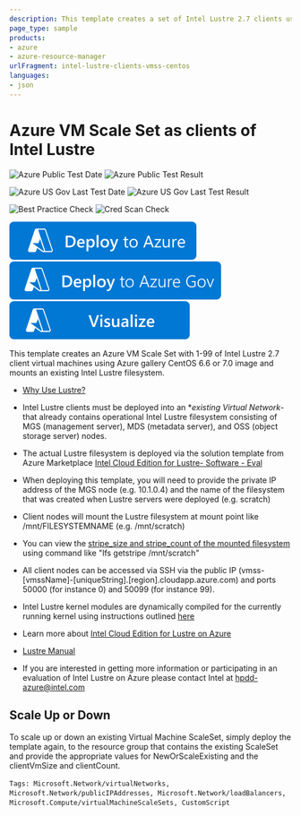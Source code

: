 ```yaml
---
description: This template creates a set of Intel Lustre 2.7 clients using Azure VM Scale Sets and Azure gallery OpenLogic CentOS 6.6 or 7.0 images and mounts an existing Intel Lustre filesystem
page_type: sample
products:
- azure
- azure-resource-manager
urlFragment: intel-lustre-clients-vmss-centos
languages:
- json
---
```

# Azure VM Scale Set as clients of Intel Lustre

![Azure Public Test Date](https://azurequickstartsservice.blob.core.windows.net/badges/application-workloads/intel-lustre/intel-lustre-clients-vmss-centos/PublicLastTestDate.svg)
![Azure Public Test Result](https://azurequickstartsservice.blob.core.windows.net/badges/application-workloads/intel-lustre/intel-lustre-clients-vmss-centos/PublicDeployment.svg)

![Azure US Gov Last Test Date](https://azurequickstartsservice.blob.core.windows.net/badges/application-workloads/intel-lustre/intel-lustre-clients-vmss-centos/FairfaxLastTestDate.svg)
![Azure US Gov Last Test Result](https://azurequickstartsservice.blob.core.windows.net/badges/application-workloads/intel-lustre/intel-lustre-clients-vmss-centos/FairfaxDeployment.svg)

![Best Practice Check](https://azurequickstartsservice.blob.core.windows.net/badges/application-workloads/intel-lustre/intel-lustre-clients-vmss-centos/BestPracticeResult.svg)
![Cred Scan Check](https://azurequickstartsservice.blob.core.windows.net/badges/application-workloads/intel-lustre/intel-lustre-clients-vmss-centos/CredScanResult.svg)

[![Deploy To Azure](https://raw.githubusercontent.com/Azure/azure-quickstart-templates/master/1-CONTRIBUTION-GUIDE/images/deploytoazure.svg?sanitize=true)](https://portal.azure.com/#create/Microsoft.Template/uri/https%3A%2F%2Fraw.githubusercontent.com%2FAzure%2Fazure-quickstart-templates%2Fmaster%2Fapplication-workloads%2Fintel-lustre%2Fintel-lustre-clients-vmss-centos%2Fazuredeploy.json)
[![Deploy To Azure US Gov](https://raw.githubusercontent.com/Azure/azure-quickstart-templates/master/1-CONTRIBUTION-GUIDE/images/deploytoazuregov.svg?sanitize=true)](https://portal.azure.us/#create/Microsoft.Template/uri/https%3A%2F%2Fraw.githubusercontent.com%2FAzure%2Fazure-quickstart-templates%2Fmaster%2Fapplication-workloads%2Fintel-lustre%2Fintel-lustre-clients-vmss-centos%2Fazuredeploy.json)
[![Visualize](https://raw.githubusercontent.com/Azure/azure-quickstart-templates/master/1-CONTRIBUTION-GUIDE/images/visualizebutton.svg?sanitize=true)](http://armviz.io/#/?load=https%3A%2F%2Fraw.githubusercontent.com%2FAzure%2Fazure-quickstart-templates%2Fmaster%2Fapplication-workloads%2Fintel-lustre%2Fintel-lustre-clients-vmss-centos%2Fazuredeploy.json)

This template creates an Azure VM Scale Set with 1-99 of Intel Lustre 2.7 client virtual machines using Azure gallery CentOS 6.6 or 7.0 image and mounts an existing Intel Lustre filesystem.

- [Why Use Lustre?](https://wiki.hpdd.intel.com/display/PUB/Why+Use+Lustre)

- Intel Lustre clients must be deployed into an **existing Virtual Network*- that already contains operational Intel Lustre filesystem consisting of MGS (management server), MDS (metadata server), and OSS (object storage server) nodes.

- The actual Lustre filesystem is deployed via the solution template from Azure Marketplace [Intel Cloud Edition for Lustre- Software - Eval](https://azure.microsoft.com/marketplace/partners/intel/)

- When deploying this template, you will need to provide the private IP address of the MGS node (e.g. 10.1.0.4) and the name of the filesystem that was created when Lustre servers were deployed (e.g. scratch)

- Client nodes will mount the Lustre filesystem at mount point like /mnt/FILESYSTEMNAME (e.g. /mnt/scratch)

- You can view the [stripe_size and stripe_count of the mounted filesystem](https://build.hpdd.intel.com/job/lustre-manual/lastSuccessfulBuild/artifact/lustre_manual.xhtml#idp5145472) using command like "lfs getstripe /mnt/scratch"

- All client nodes can be accessed via SSH via the public IP (vmss-[vmssName]-[uniqueString].[region].cloudapp.azure.com) and ports 50000 (for instance 0) and 50099 (for instance 99).

- Intel Lustre kernel modules are dynamically compiled for the currently running kernel using instructions outlined [here](https://wiki.hpdd.intel.com/display/PUB/Rebuilding+the+Lustre-client+rpms+for+a+new+kernel)

- Learn more about [Intel Cloud Edition for Lustre on Azure](https://wiki.hpdd.intel.com/display/PUB/Intel+Cloud+Edition+for+Lustre+on+Azure)

- [Lustre Manual](https://build.hpdd.intel.com/job/lustre-manual/lastSuccessfulBuild/artifact/lustre_manual.xhtml)

- If you are interested in getting more information or participating in an evaluation of Intel Lustre on Azure please contact Intel at [hpdd-azure@intel.com](mailto:hpdd-azure@intel.com?subject=Azure-Quick-Start-Templates)

## Scale Up or Down

To scale up or down an existing Virtual Machine ScaleSet, simply deploy the template again, to the resource group that contains the existing ScaleSet and provide the appropriate values for NewOrScaleExisting and the clientVmSize and clientCount.

`Tags: Microsoft.Network/virtualNetworks, Microsoft.Network/publicIPAddresses, Microsoft.Network/loadBalancers, Microsoft.Compute/virtualMachineScaleSets, CustomScript`
